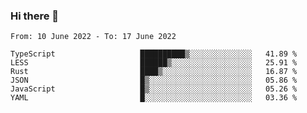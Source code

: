### Hi there 👋

<!--START_SECTION:waka-->

```text
From: 10 June 2022 - To: 17 June 2022

TypeScript                   ██████████▒░░░░░░░░░░░░░░   41.89 %
LESS                         ██████▒░░░░░░░░░░░░░░░░░░   25.91 %
Rust                         ████▒░░░░░░░░░░░░░░░░░░░░   16.87 %
JSON                         █▒░░░░░░░░░░░░░░░░░░░░░░░   05.86 %
JavaScript                   █▒░░░░░░░░░░░░░░░░░░░░░░░   05.26 %
YAML                         █░░░░░░░░░░░░░░░░░░░░░░░░   03.36 %
```

<!--END_SECTION:waka-->

<!--
**jtaox/jtaox** is a ✨ _special_ ✨ repository because its `README.md` (this file) appears on your GitHub profile.

Here are some ideas to get you started:

- 🔭 I’m currently working on ...
- 🌱 I’m currently learning ...
- 👯 I’m looking to collaborate on ...
- 🤔 I’m looking for help with ...
- 💬 Ask me about ...
- 📫 How to reach me: ...
- 😄 Pronouns: ...
- ⚡ Fun fact: ...
-->
